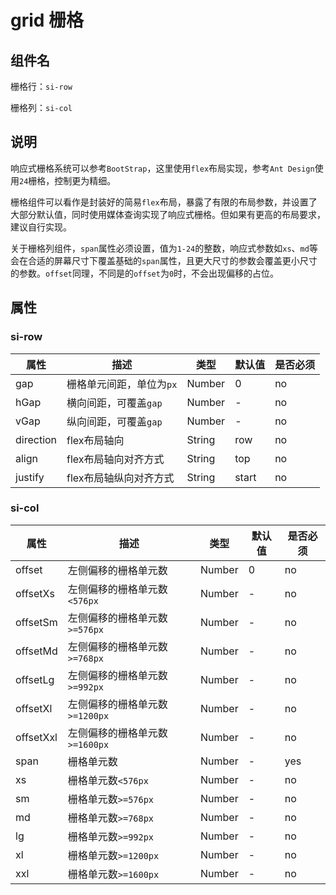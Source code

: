 # grid 栅格

## 组件名

栅格行：`si-row`

栅格列：`si-col`

## 说明

响应式栅格系统可以参考`BootStrap`，这里使用`flex`布局实现，参考`Ant Design`使用`24`栅格，控制更为精细。

栅格组件可以看作是封装好的简易`flex`布局，暴露了有限的布局参数，并设置了大部分默认值，同时使用媒体查询实现了响应式栅格。但如果有更高的布局要求，建议自行实现。

关于栅格列组件，`span`属性必须设置，值为`1-24`的整数，响应式参数如`xs`、`md`等会在合适的屏幕尺寸下覆盖基础的`span`属性，且更大尺寸的参数会覆盖更小尺寸的参数。`offset`同理，不同是的`offset`为`0`时，不会出现偏移的占位。

## 属性

### si-row

| 属性     | 描述   | 类型    | 默认值  | 是否必须 |
| ---- | ---- | ---- | ---- | ---- |
| gap | 栅格单元间距，单位为`px` | Number | 0 | no |
| hGap | 横向间距，可覆盖`gap` | Number | - | no |
| vGap | 纵向间距，可覆盖`gap` | Number | - | no |
| direction | flex布局轴向 | String | row | no |
| align | flex布局轴向对齐方式 | String | top | no |
| justify | flex布局轴纵向对齐方式 | String | start | no |

### si-col

| 属性     | 描述   | 类型    | 默认值  | 是否必须 |
| ---- | ---- | ---- | ---- | ---- |
| offset | 左侧偏移的栅格单元数 | Number | 0 | no |
| offsetXs | 左侧偏移的栅格单元数 `<576px` | Number | - | no |
| offsetSm | 左侧偏移的栅格单元数`>=576px` | Number | - | no |
| offsetMd | 左侧偏移的栅格单元数`>=768px` | Number | - | no |
| offsetLg | 左侧偏移的栅格单元数`>=992px` | Number | - | no |
| offsetXl | 左侧偏移的栅格单元数`>=1200px` | Number | - | no |
| offsetXxl | 左侧偏移的栅格单元数`>=1600px` | Number | - | no |
| span | 栅格单元数 | Number | - | yes |
| xs | 栅格单元数`<576px` | Number | - | no |
| sm |栅格单元数`>=576px` | Number | - | no |
| md |栅格单元数`>=768px` | Number | - | no |
| lg | 栅格单元数`>=992px` | Number | - | no |
| xl | 栅格单元数`>=1200px` | Number | - | no |
| xxl | 栅格单元数`>=1600px` | Number | - | no |

